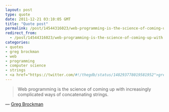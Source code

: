 ```yaml
---
layout: post
type: quote
date: 2011-12-21 03:10:05 GMT
title: "Quote post"
permalink: /post/14544316023/web-programming-is-the-science-of-coming-up-with
redirect_from: 
  - /post/14544316023/web-programming-is-the-science-of-coming-up-with
categories:
- quotes
- greg brockman
- web
- programming
- computer science
- strings
- <a href="https://twitter.com/#!/thegdb/status/148293778019581952">greg brockman</a>
---
```

<blockquote>Web programming is the science of coming up with increasingly complicated ways of concatenating strings.</blockquote>

 — <a href="https://twitter.com/#!/thegdb/status/148293778019581952">Greg Brockman</a>